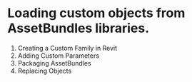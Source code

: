 # Loading custom objects from AssetBundles libraries.

1. Creating a Custom Family in Revit
2. Adding Custom Parameters
3. Packaging AssetBundles
4. Replacing Objects


